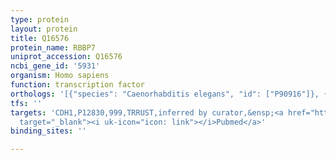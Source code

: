 ```yaml
---
type: protein
layout: protein
title: Q16576
protein_name: RBBP7
uniprot_accession: Q16576
ncbi_gene_id: '5931'
organism: Homo sapiens
function: transcription factor
orthologs: '[{"species": "Caenorhabditis elegans", "id": ["P90916"]}, {"species": "Mus musculus", "id": ["A2AFJ1"]}, {"species": "Rattus norvegicus", "id": ["Q71UF4"]}, {"species": "Saccharomyces cerevisiae", "id": ["<a href=\"/protein/p39984\">P39984</a>"]}]'
tfs: ''
targets: 'CDH1,P12830,999,TRRUST,inferred by curator,&ensp;<a href="https://www.ncbi.nlm.nih.gov/pubmed/?term=20714342%5Buid%5D+OR+29087512%5Buid%5D"
  target="_blank"><i uk-icon="icon: link"></i>Pubmed</a>'
binding_sites: ''

---
```

